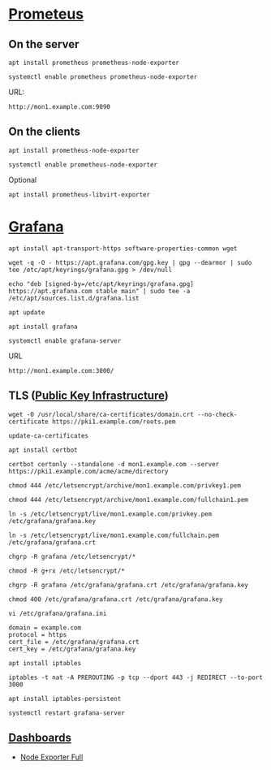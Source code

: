 # [Prometeus](https://prometheus.io/)
## On the server
```
apt install prometheus prometheus-node-exporter
```

```
systemctl enable prometheus prometheus-node-exporter
```

URL:
```
http://mon1.example.com:9090
```

## On the clients
```
apt install prometheus-node-exporter
```

```
systemctl enable prometheus-node-exporter
```

Optional

```
apt install prometheus-libvirt-exporter
```

# [Grafana](https://grafana.com)
```
apt install apt-transport-https software-properties-common wget
```

```
wget -q -O - https://apt.grafana.com/gpg.key | gpg --dearmor | sudo tee /etc/apt/keyrings/grafana.gpg > /dev/null
```

```
echo "deb [signed-by=/etc/apt/keyrings/grafana.gpg] https://apt.grafana.com stable main" | sudo tee -a /etc/apt/sources.list.d/grafana.list
```

```
apt update
```

```
apt install grafana
```

```
systemctl enable grafana-server
```

URL
```
http://mon1.example.com:3000/
```

## TLS ([Public Key Infrastructure](../pki/howto.md))
```
wget -O /usr/local/share/ca-certificates/domain.crt --no-check-certificate https://pki1.example.com/roots.pem
```

```
update-ca-certificates
```

```
apt install certbot
```

```
certbot certonly --standalone -d mon1.example.com --server https://pki1.example.com/acme/acme/directory
```

```
chmod 444 /etc/letsencrypt/archive/mon1.example.com/privkey1.pem
```

```
chmod 444 /etc/letsencrypt/archive/mon1.example.com/fullchain1.pem
```

```
ln -s /etc/letsencrypt/live/mon1.example.com/privkey.pem /etc/grafana/grafana.key
```

```
ln -s /etc/letsencrypt/live/mon1.example.com/fullchain.pem /etc/grafana/grafana.crt
```

```
chgrp -R grafana /etc/letsencrypt/*
```

```
chmod -R g+rx /etc/letsencrypt/*
```

```
chgrp -R grafana /etc/grafana/grafana.crt /etc/grafana/grafana.key
```

```
chmod 400 /etc/grafana/grafana.crt /etc/grafana/grafana.key
```

```
vi /etc/grafana/grafana.ini
```

```
domain = example.com
protocol = https
cert_file = /etc/grafana/grafana.crt
cert_key = /etc/grafana/grafana.key
```

```
apt install iptables
```

```
iptables -t nat -A PREROUTING -p tcp --dport 443 -j REDIRECT --to-port 3000
```

```
apt install iptables-persistent
```

```
systemctl restart grafana-server
```

## [Dashboards](https://grafana.com/grafana/dashboards/)
- [Node Exporter Full](https://grafana.com/grafana/dashboards/1860-node-exporter-full/)





